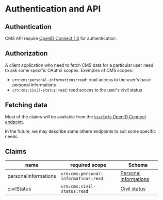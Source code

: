 Authentication and API
======================


Authentication
--------------

CMS API require [OpenID Connect 1.0](https://openid.net/connect/) for 
authentication.


Authorization
-------------

A client application who need to fetch CMS data for a particular user need
to ask some specific OAuth2 scopes. Exemples of CMS scopes:

- `urn:cms:personal-informations:read`: read access to the user's basic 
  personal informations
- `urn:cms:civil-status:read`: read access to the user's civil status


Fetching data
-------------

Most of the claims will be available from the [`UserInfo` OpenID Connect 
endpoint](https://openid.net/specs/openid-connect-core-1_0.html#UserInfo).

In the future, we may describe some others endpoints to suit some specific 
needs.


Claims
------

| name                  | required scope                       | Schema
| ----------------------|--------------------------------------|-------
| personalInformations  | `urn:cms:personal-informations:read` | [Personal informations](../conceptual_model/personal-informations.md)
| civilStatus           | `urn:cms:civil-status:read`          | [Civil status](../conceptual_model/civil-status.md)
